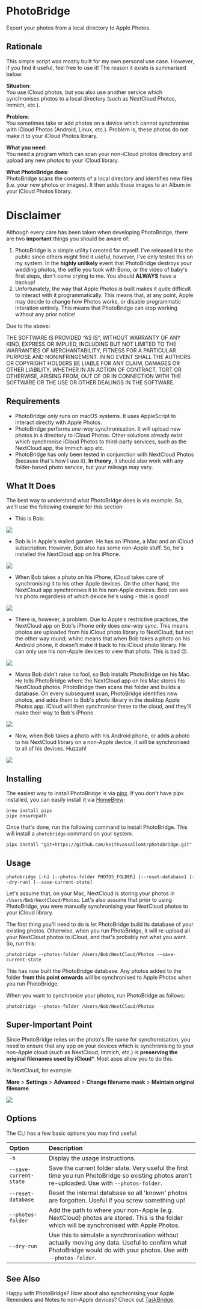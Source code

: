 # PhotoBridge

Export your photos from a local directory to Apple Photos. 

## Rationale

This simple script was mostly built for my own personal use case. However, if you find it useful, feel free to use it! The 
reason it exists is summarised below:

**Situation**:  
You use iCloud photos, but you also use another service which synchronises photos to a local directory 
(such as NextCloud Photos, Immich, etc.).   

**Problem**:  
You sometimes take or add photos on a device which cannot synchronise with iCloud Photos (Android, Linux, etc.). Problem is, 
these photos do not make it to your iCloud Photos library.

**What you need**:  
You need a program which can scan your non-iCloud photos directory and upload any new photos to your iCloud library.

**What PhotoBridge does**:  
PhotoBridge scans the contents of a local directory and identifies new files (i.e. your new photos or images). It then adds 
those images to an Album in your iCloud Photos library. 

# Disclaimer

Although every care has been taken when developing PhotoBridge, there are two **important** things you should be aware of:

1. PhotoBridge is a simple utility I created for myself. I've released it to the public since others might find it useful, however,
   I've only tested this on my system. In the **highly unlikely** event that PhotoBridge destroys your wedding photos, the selfie 
   you took with Bono, or the video of baby's first steps, don't come crying to me. You should **ALWAYS** have a backup!
2. Unfortunately, the way that Apple Photos is built makes it quite difficult to interact with it programmatically.
   This means that, at any point, Apple may decide to change how Photos works, or disable programmatic interation
   entirely. This means that PhotoBridge can stop working without any prior notice!

Due to the above:

THE SOFTWARE IS PROVIDED “AS IS”, WITHOUT WARRANTY OF ANY KIND, EXPRESS OR IMPLIED, INCLUDING BUT NOT LIMITED TO
THE WARRANTIES OF MERCHANTABILITY, FITNESS FOR A PARTICULAR PURPOSE AND NONINFRINGEMENT. IN NO EVENT SHALL THE AUTHORS
OR COPYRIGHT HOLDERS BE LIABLE FOR ANY CLAIM, DAMAGES OR OTHER LIABILITY, WHETHER IN AN ACTION OF CONTRACT,
TORT OR OTHERWISE, ARISING FROM, OUT OF OR IN CONNECTION WITH THE SOFTWARE OR THE USE OR OTHER DEALINGS IN THE SOFTWARE.

## Requirements

- PhotoBridge *only* runs on macOS systems. It uses AppleScript to interact directly with Apple Photos.
- PhotoBridge performs *one-way* synchronisation. It will upload new photos in a directory to iCloud Photos. Other solutions 
already exist which synchronise iCloud Photos to third-party services, such as the NextCloud app, the Immich app etc.
- PhotoBridge has only been tested in conjunction with NextCloud Photos (because that's how I use it). **In theory**, it should
also work with any folder-based photo service, but your mileage may vary.

## What It Does

The best way to understand what PhotoBridge does is via example. So, we'll use the following example for this section:

- This is Bob:

![](docs/bob.png)

- Bob is in Apple's walled garden. He has an iPhone, a Mac and an iCloud subscription. However, Bob also has some non-Apple stuff. 
So, he's installed the NextCloud app on his iPhone. 

![](docs/doc1.png)

- When Bob takes a photo on his iPhone, iCloud takes care of synchronising it to his other Apple devices. On the other hand,
the NextCloud app synchronises it to his non-Apple devices. Bob can see his photo regardless of which device he's using - 
this is good!

![](docs/doc2.png)

- There is, however, a problem. Due to Apple's restrictive practices, the NextCloud app on Bob's iPhone only does *one-way sync*. 
This means photos are uploaded from his iCloud photo library to NextCloud, but not the other way round; whihc means that 
when Bob takes a photo on his Android phone, it doesn't make it back to his iCloud photo library. He can only use his non-Apple 
devices to view that photo. This is bad 😢.

![](docs/doc3.png)

- Mama Bob didn't raise no fool, so Bob installs PhotoBridge on his Mac. He tells PhotoBridge where the NextCloud app on his Mac 
stores his NextCloud photos. PhotoBridge then scans this folder and builds a database. On every subsequent scan, PhotoBridge 
identifies new photos, and adds them to Bob's photo library in the desktop Apple Photos app. iCloud will then synchronise these
to the cloud, and they'll make their way to Bob's iPhone.

![](docs/doc4.png)

- Now, when Bob takes a photo with his Android phone, or adds a photo to his NextCloud library on a non-Apple device, it will be 
synchronised to all of his devices. Huzzah!

![](docs/doc5.png)

## Installing

The easiest way to install PhotoBridge is via [pipx](https://github.com/pypa/pipx#readme). If you don't have pipx installed,
you can easily install it via [HomeBrew](https://brew.sh):

```shell
brew install pipx
pipx ensurepath
```

Once that's done, run the following command to install PhotoBridge. This will install a ```photobridge``` command on your
system.

```shell
pipx install "git+https://github.com/keithvassallomt/photobridge.git"
```

## Usage

```
photobridge [-h] [--photos-folder PHOTOS_FOLDER] [--reset-database] [--dry-run] [--save-current-state]
```

Let's assume that, on your Mac, NextCloud is storing your photos in ```/Users/Bob/NextCloud/Photos```. Let's also assume that 
prior to using PhotoBridge, you were manually synchronising your NextCloud photos to your iCloud library.

The first thing you'll need to do is let PhotoBridge build its database of your existing photos. Otherwise, when you run 
PhotoBridge, it will re-upload all your NextCloud photos to iCloud, and that's probably not what you want. So, run this:

```shell
photobridge --photos-folder /Users/Bob/NextCloud/Photos --save-current-state 
```

This has now built the PhotoBridge database. Any photos added to the folder **from this point onwards** will be synchronised to 
Apple Photos when you run PhotoBridge. 

When you want to synchronise your photos, run PhotoBridge as follows:

```shell
photobridge --photos-folder /Users/Bob/NextCloud/Photos
```

## Super-Important Point

Since PhotoBridge relies on the photo's file name for synchornisation, you need to ensure that any app on your devices which is 
synchronising to your non-Apple cloud (such as NextCloud, Immich, etc.) is **preserving the original filenames used by iCloud***. 
Most apps allow you to do this. 

In NextCloud, for example:

**More** > **Settings** > **Advanced** > **Change filename mask** > **Maintain original filename**.

![](docs/doc6.jpeg)


## Options

The CLI has a few basic options you may find useful:

| Option                     | Description                                                                                                                                                            |  
|:---------------------------|:-----------------------------------------------------------------------------------------------------------------------------------------------------------------------|
| ```-h```                   | Display the usage instructions.                                                                                                                                        |
| ```--save-current-state``` | Save the current folder state. Very useful the first time you run PhotoBridge so existing photos aren't re-uploaded. Use with ```--photos-folder```.                   |
| ```--reset-database```     | Reset the internal database so all 'known' photos are forgotten. Useful if you screw something up!                                                                     |
| ```--photos-folder```      | Add the path to where your non-Apple (e.g. NextCloud) photos are stored. This is the folder which will be synchronised with Apple Photos.                              |
| ```--dry-run```            | Use this to simulate a synchronisation without actually moving any data. Useful to confirm what PhotoBridge would do with your photos. Use with ```--photos-folder```. |

## See Also

Happy with PhotoBridge? How about also synchronising your Apple Reminders and Notes to non-Apple devices? Check out [TaskBridge](https://taskbridge.app).